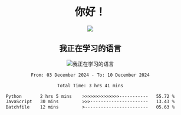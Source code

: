 <div align="center">
<h1>你好！</h1>
  
<a href="https://github.com/ikun0014">
    <img align="center" src="https://github-readme-stats-sigma-five.vercel.app/api?username=ikun0014&include_all_commits=true&show_icons=true&count_private=true&locale=cn&bg_color=0,EC6C6C,FFD479,FFFC79,73FA79,73FDFF,D783FF" />
  </a>
</div>

<div align="center">
<h2>我正在学习的语言</h2>
  
![我正在学习的语言](https://skillicons.dev/icons?i=python,nodejs,vue,html)

</div>

<div align="center">
<!--START_SECTION:waka-->

```txt
From: 03 December 2024 - To: 10 December 2024

Total Time: 3 hrs 41 mins

Python       2 hrs 5 mins    >>>>>>>>>>>>>>-----------   55.72 %
JavaScript   30 mins         >>>----------------------   13.43 %
Batchfile    12 mins         >------------------------   05.63 %
```

<!--END_SECTION:waka-->

</div>
